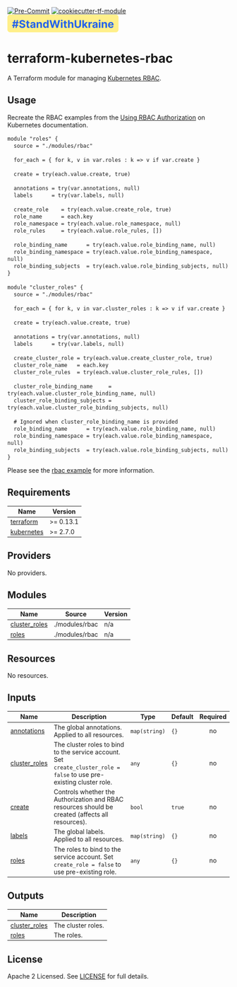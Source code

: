[![Pre-Commit](https://github.com/aidanmelen/terraform-kubernetes-rbac/actions/workflows/pre-commit.yaml/badge.svg)](https://github.com/aidanmelen/terraform-kubernetes-rbac/actions/workflows/pre-commit.yaml)
[![cookiecutter-tf-module](https://img.shields.io/badge/cookiecutter--tf--module-enabled-brightgreen)](https://github.com/aidanmelen/cookiecutter-tf-module)
[![StandWithUkraine](https://raw.githubusercontent.com/vshymanskyy/StandWithUkraine/main/badges/StandWithUkraine.svg)](https://github.com/vshymanskyy/StandWithUkraine/blob/main/docs/README.md)

# terraform-kubernetes-rbac

A Terraform module for managing [Kubernetes RBAC](https://kubernetes.io/docs/reference/access-authn-authz/rbac/).

<!-- BEGINNING OF PRE-COMMIT-TERRAFORM DOCS HOOK -->


## Usage

Recreate the RBAC examples from the [Using RBAC Authorization](https://kubernetes.io/docs/reference/access-authn-authz/rbac/) on Kubernetes documentation.

```hcl
module "roles" {
  source = "./modules/rbac"

  for_each = { for k, v in var.roles : k => v if var.create }

  create = try(each.value.create, true)

  annotations = try(var.annotations, null)
  labels      = try(var.labels, null)

  create_role    = try(each.value.create_role, true)
  role_name      = each.key
  role_namespace = try(each.value.role_namespace, null)
  role_rules     = try(each.value.role_rules, [])

  role_binding_name      = try(each.value.role_binding_name, null)
  role_binding_namespace = try(each.value.role_binding_namespace, null)
  role_binding_subjects  = try(each.value.role_binding_subjects, null)
}

module "cluster_roles" {
  source = "./modules/rbac"

  for_each = { for k, v in var.cluster_roles : k => v if var.create }

  create = try(each.value.create, true)

  annotations = try(var.annotations, null)
  labels      = try(var.labels, null)

  create_cluster_role = try(each.value.create_cluster_role, true)
  cluster_role_name   = each.key
  cluster_role_rules  = try(each.value.cluster_role_rules, [])

  cluster_role_binding_name     = try(each.value.cluster_role_binding_name, null)
  cluster_role_binding_subjects = try(each.value.cluster_role_binding_subjects, null)

  # Ignored when cluster_role_binding_name is provided
  role_binding_name      = try(each.value.role_binding_name, null)
  role_binding_namespace = try(each.value.role_binding_namespace, null)
  role_binding_subjects  = try(each.value.role_binding_subjects, null)
}
```

Please see the [rbac example](examples/rbac) for more information.

## Requirements

| Name | Version |
|------|---------|
| <a name="requirement_terraform"></a> [terraform](#requirement\_terraform) | >= 0.13.1 |
| <a name="requirement_kubernetes"></a> [kubernetes](#requirement\_kubernetes) | >= 2.7.0 |

## Providers

No providers.

## Modules

| Name | Source | Version |
|------|--------|---------|
| <a name="module_cluster_roles"></a> [cluster\_roles](#module\_cluster\_roles) | ./modules/rbac | n/a |
| <a name="module_roles"></a> [roles](#module\_roles) | ./modules/rbac | n/a |

## Resources

No resources.

## Inputs

| Name | Description | Type | Default | Required |
|------|-------------|------|---------|:--------:|
| <a name="input_annotations"></a> [annotations](#input\_annotations) | The global annotations. Applied to all resources. | `map(string)` | `{}` | no |
| <a name="input_cluster_roles"></a> [cluster\_roles](#input\_cluster\_roles) | The cluster roles to bind to the service account. Set `create_cluster_role = false` to use pre-existing cluster role. | `any` | `{}` | no |
| <a name="input_create"></a> [create](#input\_create) | Controls whether the Authorization and RBAC resources should be created (affects all resources). | `bool` | `true` | no |
| <a name="input_labels"></a> [labels](#input\_labels) | The global labels. Applied to all resources. | `map(string)` | `{}` | no |
| <a name="input_roles"></a> [roles](#input\_roles) | The roles to bind to the service account. Set `create_role = false` to use pre-existing role. | `any` | `{}` | no |

## Outputs

| Name | Description |
|------|-------------|
| <a name="output_cluster_roles"></a> [cluster\_roles](#output\_cluster\_roles) | The cluster roles. |
| <a name="output_roles"></a> [roles](#output\_roles) | The roles. |
<!-- END OF PRE-COMMIT-TERRAFORM DOCS HOOK -->

## License

Apache 2 Licensed. See [LICENSE](https://github.com/aidanmelen/terraform-aws-eks-auth/tree/master/LICENSE) for full details.
